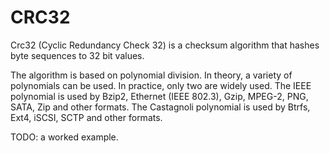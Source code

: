 # CRC32

Crc32 (Cyclic Redundancy Check 32) is a checksum algorithm that hashes byte
sequences to 32 bit values.

The algorithm is based on polynomial division. In theory, a variety of
polynomials can be used. In practice, only two are widely used. The IEEE
polynomial is used by Bzip2, Ethernet (IEEE 802.3), Gzip, MPEG-2, PNG, SATA,
Zip and other formats. The Castagnoli polynomial is used by Btrfs, Ext4, iSCSI,
SCTP and other formats.

TODO: a worked example.
